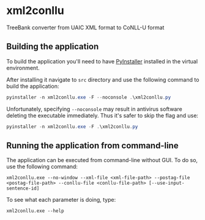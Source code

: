 # xml2conllu
TreeBank converter from UAIC XML format to CoNLL-U format

## Building the application ##
To build the application you'll need to have [PyInstaller](http://www.pyinstaller.org/) installed in the virtual environment.

After installing it navigate to `src` directory and use the following command to build the application:

``` powershell
pyinstaller -n xml2conllu.exe -F --noconsole .\xml2conllu.py
```

Unfortunately, specifying `--noconsole` may result in antivirus software deleting the executable immediately. Thus it's safer to skip the flag and use:

``` powershell
pyinstaller -n xml2conllu.exe -F .\xml2conllu.py
```

## Running the application from command-line ##
The application can be executed from command-line without GUI. To do so, use the following command:

``` shell
xml2conllu.exe --no-window --xml-file <xml-file-path> --postag-file <postag-file-path> --conllu-file <conllu-file-path> [--use-input-sentence-id]
```

To see what each parameter is doing, type:

``` shell
xml2conllu.exe --help
```
